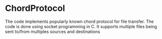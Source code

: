 # ChordProtocol
The code implements popularly known chord protocol for file transfer. The code is done using socket programming in C.
It supports multiple files being sent to/from multiples sources and destinations
